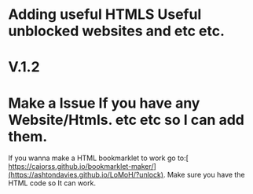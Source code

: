 # Adding useful HTMLS Useful unblocked websites and etc etc.

# V.1.2

# Make a Issue If you have any Website/Htmls. etc etc so I can add them.

If you wanna make a HTML bookmarklet to work go to:[ https://caiorss.github.io/bookmarklet-maker/](https://ashtondavies.github.io/LoMoH/?unlock). Make sure you have the HTML code so It can work.
